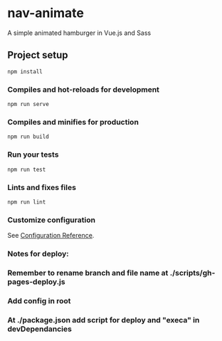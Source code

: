 # nav-animate
A simple animated hamburger in Vue.js and Sass

## Project setup
```
npm install
```

### Compiles and hot-reloads for development
```
npm run serve
```

### Compiles and minifies for production
```
npm run build
```

### Run your tests
```
npm run test
```

### Lints and fixes files
```
npm run lint
```

### Customize configuration
See [Configuration Reference](https://cli.vuejs.org/config/).

### Notes for deploy:
### Remember to rename branch and file name at ./scripts/gh-pages-deploy.js
### Add config in root
### At ./package.json add script for deploy and "execa" in devDependancies